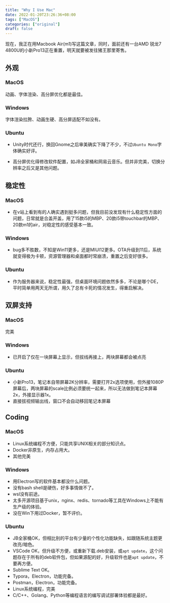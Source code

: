 ```yaml
---
title: "Why I Use Mac"
date: 2022-01-20T23:26:36+08:00
tags: ["MacOS"]
categories: ["original"]
draft: false
---
```


现在，我正在用Macbook Air(m1)写这篇文章，同时，面前还有一台AMD 锐龙7 4800U的小新Pro13正在重置，明天就要被发往猪王那里寄售。



## 外观

### MacOS

动画、字体渲染、高分屏优化都是最佳。

### Windows

字体渲染拉胯、动画生硬、高分屏适配不如没有。

### Ubuntu

- Unity时代还行，换回Gnome之后审美确实下降了不少，不过`Ubuntu Mono`字体确实好评。

- 高分屏优化得修改软件配置，如JB全家桶和网易云音乐。但并非完美，切换分辨率之后又是其他问题。

## 稳定性

### MacOS

- 在v站上看到有的人确实遇到挺多问题，但我目前没发现有什么稳定性方面的问题，日常就是合盖开盖，用了15款i5的MBP、20款i5带touchbar的MBP、20款m1的air，对稳定性的感受基本一致。

### Windows

- bug多不胜数，不知是Win11更多，还是MIUI12更多。OTA升级到11后，系统就变得极为卡顿，资源管理器和桌面都时常崩溃，重置之后变好很多。

### Ubuntu

- 作为服务器来说，稳定性最强，但桌面环境问题依然多多，不论是哪个DE，平时简单用两天无所谓，用久了总有卡死的情况发生，得重启解决。

## 双屏支持

### MacOS

完美

### Windows

- 已开启了仅在一块屏幕上显示，但拔线再接上，两块屏幕都会被点亮

### Ubuntu

- 小新Pro13，笔记本自带屏幕2K分辨率，需要打开2x选项使用，但外接1080P屏幕后，两块屏幕的scale比例必须要统一起来，所以无法做到笔记本屏幕2x，外接显示器1x。
- 直接拔视频输出线，窗口不会自动移回笔记本屏幕

## Coding

### MacOS

- Linux系统编程不方便，只能共享UNIX相关的部分知识点。
- Docker非原生，内存占用大。
- 其他完美

### Windows

- 用Electron写的软件基本都没什么问题。
- 没有bash shell是硬伤，好多事情做不了。
- wsl没有前途。
- 太多开源项目基于unix，nginx、redis、tornado等工具在Windows上不能有生产级的体验。
- 没在Win下用过Docker，暂不评价。

### Ubuntu

- JB全家桶OK，但相比别的平台有少量的个性化功能缺失，如跟随系统主题更改亮/暗色。
- VSCode OK，但升级不方便，或重新下载.deb安装，或`apt update`，这个问题存在于所有的deb软件包，但如果源配的好，升级软件也是`apt update`，不要再方便。
- Sublime Text OK。
- Typora，Electron，功能完备。
- Postman，Electron，功能完备。
- Linux系统编程，完美
- C/C++、Golang、Python等编程语言的编写调试部署体验都是最好。
